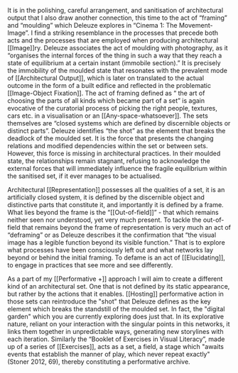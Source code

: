 It is in the polishing, careful arrangement, and sanitisation of architectural output that I also draw another connection, this time to the act of “framing” and “moulding” which Deleuze explores in “Cinema 1: The Movement-Image”. I find a striking resemblance in the processes that precede both acts and the processes that are employed when producing architectural [[Image]]ry. Deleuze associates the act of moulding with photography, as it “organises the internal forces of the thing in such a way that they reach a state of equilibrium at a certain instant (immobile section).” It is precisely the immobility of the moulded state that resonates with the prevalent mode of [[Architectural Output]], which is later on translated to the actual outcome in the form of a built edifice and reflected in the problematic [[Image-Object Fixation]]. The act of framing defined as “ the art of choosing the parts of all kinds which became part of a set” is again evocative of the curatorial process of picking the right people, textures, cars etc. in a visualisation or an [[Any-space-whatsoever]]. The sets themselves are “closed systems which are defined by discernible objects or distinct parts”. Deleuze identifies “the shot” as the element that breaks the deadlock of the moulded set. It is the force that presents the changing relations and modified dependencies within the set or between sets. However, this force is missing in architectural practices. In their moulded state, the relationships remain stagnant, refusing to acknowledge the external forces that will immediately influence the fragile equilibrium within the sanitised set, if it ever manages to be actualised. 

Architectural [[Representation]] possesses all the qualities of a set, it is an artificially closed system, it is defined by the discernible object and distinctive parts that constitute it, and importantly it is defined by a frame. What lies beyond the frame is the “[[Out-of-field]]” - that which remains neither seen nor understood, yet very much present. To tackle the out-of-field that remains beyond the frame of representation is very much an act of “deframing” or as Deleuze describes it the confirmation that “the visual image has a legible function beyond its visible function.” That is to explore what processes have been consciously left out and what networks lay beyond or behind the initial framing. To defame is an act of [[Elucidating]], to engage in practices that see more and see differently. 

As a part of my [[Performative +]] approach I will aim to create a different kind of an architectural set. One that is not defined by its static appearance, but rather by the actions that it enables.  [[Hosting]] performative action in those sets can reintroduce the "shot" that Deleuze defines as the key element which breaks the standstill of the moulded set. In fact, the "digital garden" which you are currently exploring does just that. In its explorative nature, reliant on your interaction with the singular points in this networks, it links them together in unpredictable ways, generating new storylines with each iteration. Similarly the “Booklet of Exercises in Visual Literacy”, made up of a series of [[Exercises]],  acts as a set, a field, a stage which "awaits events that establish the manner of play, which never repeat exactly" (Stoner 2012, 69), thereby constituting a performative archive.

